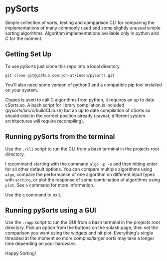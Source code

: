 # pySorts
Simple collection of sorts, testing and comparison CLI for comparing the implementations of many commonly used and some slightly unusual simple sorting algorithms. Algorithm implementations available only in python and C for the moment. 

## Getting Set Up
To use pySorts just clone this repo into a local directory.
```
git clone git@github.com:jon-atkinson/pySorts.git
```

You'll also need some version of python3 and a compatible pip tool installed on your system. 

Ctypes is used to call C algorithms from python, it requires an up to date cSorts.so. A bash script for library compilation is included (pysorts/src/c/buildCLib.sh) but an up to date compilation of cSorts.so should exist in the correct position already (caveat, different system architectures will require recompiling). 

## Running pySorts from the terminal
Use the ```./cli``` script to run the CLI from a bash terminal in the projects root directory.

I recommend starting with the command ```algo -p -o``` and then hitting enter for all other default options. You can compare multiple algorithms using ```algo```, compare the performance of one algorithm on different input types with ```sorting```, or plot the response of some combination of algorithms using ```plot```. See ```h``` command for more information. 

Use the ```q``` command to exit.

## Running pySorts using a GUI
Use the ```./app``` script to run the GUI from a bash terminal in the projects root directory. Pick an option from the buttons on the splash page, then set the comparison you want using the widgets and hit plot. Everything's single threaded at the moment so more complex/larger sorts may take a longer time depending on your hardware. 

Happy Sorting!
